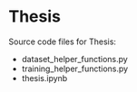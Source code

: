 # Thesis

Source code files for Thesis:
- dataset_helper_functions.py
- training_helper_functions.py
- thesis.ipynb
